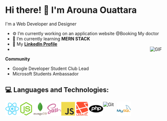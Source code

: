 

# Hi there! 👋 I'm Arouna Ouattara

I'm a Web Developer and Designer 
- ⚙️ I’m currently working on an application website @Booking My doctor
- 🍎 I’m currently learning **MERN STACK**
- 💼  My [**LinkedIn Profile**]( https://www.linkedin.com/in/arouna-ouattara/ )
- <img align="right" alt="GIF" src="https://media.giphy.com/media/USV0ym3bVWQJJmNu3N/giphy.gif"/>



**Community**
- Google Developer Student Club Lead
- Microsoft Students Ambassador 


## 💻 Languages and Technologies:

<img align="left" alt="ReactJS" width="45px" src="https://raw.githubusercontent.com/devicons/devicon/master/icons/react/react-original.svg" />
<img align="left" alt="NodeJS" width="45px" src="https://raw.githubusercontent.com/devicons/devicon/master/icons/nodejs/nodejs-plain.svg" />
<img align="left" alt="MongoDB" width="45px" src="https://raw.githubusercontent.com/devicons/devicon/master/icons/mongodb/mongodb-original-wordmark.svg" />

<img align="left" alt="Sass" width="45px" src="https://raw.githubusercontent.com/devicons/devicon/master/icons/sass/sass-original.svg" />

<img align="left" alt="JavaScript" width="45px" src="https://raw.githubusercontent.com/devicons/devicon/master/icons/javascript/javascript-original.svg" />

<img align="left" alt="Laravel" width="45px" src="https://raw.githubusercontent.com/devicons/devicon/master/icons/laravel/laravel-plain-wordmark.svg" /> 

 <img align="left" alt="PHP" width="45px" src="https://raw.githubusercontent.com/devicons/devicon/master/icons/php/php-plain.svg" />

<img align="left" alt="Git" width="45px" src="https://www.vectorlogo.zone/logos/git-scm/git-scm-icon.svg" />

<img align="left" alt="MySQL" width="45px" src="https://raw.githubusercontent.com/devicons/devicon/master/icons/mysql/mysql-original-wordmark.svg" />

<br />
<br />

